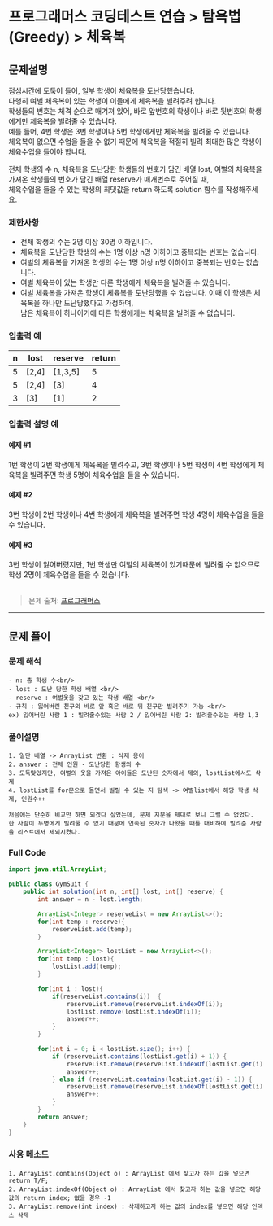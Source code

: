 # 프로그래머스 코딩테스트 연습 > 탐욕법(Greedy) > 체육복

## 문제설명

점심시간에 도둑이 들어, 일부 학생이 체육복을 도난당했습니다.<br/>
다행히 여벌 체육복이 있는 학생이 이들에게 체육복을 빌려주려 합니다. <br/>
학생들의 번호는 체격 순으로 매겨져 있어, 바로 앞번호의 학생이나 바로 뒷번호의 학생에게만 체육복을 빌려줄 수 있습니다. <br/>
예를 들어, 4번 학생은 3번 학생이나 5번 학생에게만 체육복을 빌려줄 수 있습니다. <br/>
체육복이 없으면 수업을 들을 수 없기 때문에 체육복을 적절히 빌려 최대한 많은 학생이 체육수업을 들어야 합니다. <br/>

전체 학생의 수 n, 체육복을 도난당한 학생들의 번호가 담긴 배열 lost, 여벌의 체육복을 가져온 학생들의 번호가 담긴 배열 reserve가 매개변수로 주어질 때,<br/>
체육수업을 들을 수 있는 학생의 최댓값을 return 하도록 solution 함수를 작성해주세요.

### 제한사항
- 전체 학생의 수는 2명 이상 30명 이하입니다.
- 체육복을 도난당한 학생의 수는 1명 이상 n명 이하이고 중복되는 번호는 없습니다.
- 여벌의 체육복을 가져온 학생의 수는 1명 이상 n명 이하이고 중복되는 번호는 없습니다.
- 여벌 체육복이 있는 학생만 다른 학생에게 체육복을 빌려줄 수 있습니다.
- 여벌 체육복을 가져온 학생이 체육복을 도난당했을 수 있습니다. 이때 이 학생은 체육복을 하나만 도난당했다고 가정하며,<br/>
  남은 체육복이 하나이기에 다른 학생에게는 체육복을 빌려줄 수 없습니다.

### 입출력 예

|n|lost|reserve|return|
|---|---|---|---|
|5|[2,4]|[1,3,5]|5
|5|[2,4]|[3]|4
|3|[3]|[1]|2

### 입출력 설명 예
#### 예제 #1
1번 학생이 2번 학생에게 체육복을 빌려주고, 3번 학생이나 5번 학생이 4번 학생에게 체육복을 빌려주면 학생 5명이 체육수업을 들을 수 있습니다.

#### 예제 #2
3번 학생이 2번 학생이나 4번 학생에게 체육복을 빌려주면 학생 4명이 체육수업을 들을 수 있습니다.

#### 예제 #3
3번 학생이 잃어버렸지만, 1번 학생만 여벌의 체육복이 있기때문에 빌려줄 수 없으므로 학생 2명이 체육수업을 들을 수 있습니다. 
<br/>
<br/>

> 문제 출처: [프로그래머스](https://programmers.co.kr/learn/courses/30/lessons/42862)


---

## 문제 풀이

### 문제 해석
```
- n: 총 학생 수<br/>
- lost : 도난 당한 학생 배열 <br/>
- reserve : 여벌옷을 갖고 있는 학생 배열 <br/>
- 규칙 : 잃어버린 친구의 바로 앞 혹은 바로 뒤 친구만 빌려주기 가능 <br/>
ex) 잃어버린 사람 1 : 빌려줄수있는 사람 2 / 잃어버린 사람 2: 빌려줄수있는 사람 1,3 
```
### 풀이설명
```
1. 일단 배열 -> ArrayList 변환 : 삭제 용이
2. answer : 전체 인원 - 도난당한 항생의 수
3. 도둑맞았지만, 여벌의 옷을 가져온 아이들은 도난된 숫자에서 제외, lostList에서도 삭제 
4. lostList를 for문으로 돌면서 빌릴 수 있는 지 탐색 -> 여벌list에서 해당 학생 삭제, 인원수++ 

처음에는 단순히 비교만 하면 되겠다 싶었는데, 문제 지문을 제대로 보니 그럴 수 없었다. 
한 사람이 두명에게 빌려줄 수 없기 때문에 연속된 숫자가 나왔을 때를 대비하여 빌려준 사람을 리스트에서 제외시켰다. 
```

### Full Code

```java 
import java.util.ArrayList;

public class GymSuit {
    public int solution(int n, int[] lost, int[] reserve) {
        int answer = n - lost.length;

        ArrayList<Integer> reserveList = new ArrayList<>();
        for(int temp : reserve){
            reserveList.add(temp);
        }

        ArrayList<Integer> lostList = new ArrayList<>();
        for(int temp : lost){
            lostList.add(temp);
        }

        for(int i : lost){
            if(reserveList.contains(i))  {
                reserveList.remove(reserveList.indexOf(i));
                lostList.remove(lostList.indexOf(i));
                answer++;
            }
        }

        for(int i = 0; i < lostList.size(); i++) {
            if (reserveList.contains(lostList.get(i) + 1)) {
                reserveList.remove(reserveList.indexOf(lostList.get(i) + 1));
                answer++;
            } else if (reserveList.contains(lostList.get(i) - 1)) {
                reserveList.remove(reserveList.indexOf(lostList.get(i) - 1));
                answer++;
            }
        }
        return answer;
    }
}
```

### 사용 메소드
```
1. ArrayList.contains(Object o) : ArrayList 에서 찾고자 하는 값을 넣으면 return T/F;
2. ArrayList.indexOf(Object o) : ArrayList 에서 찾고자 하는 값을 넣으면 해당 값의 return index; 없을 경우 -1
3. ArrayList.remove(int index) : 삭제하고자 하는 값의 index를 넣으면 해당 인덱스 삭제 
```